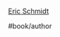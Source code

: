 [Eric Schmidt](https://www.goodreads.com/search?utf8=%E2%9C%93&q=Eric+Schmidt&search_type=books&search%5Bfield%5D=author)

#book/author
